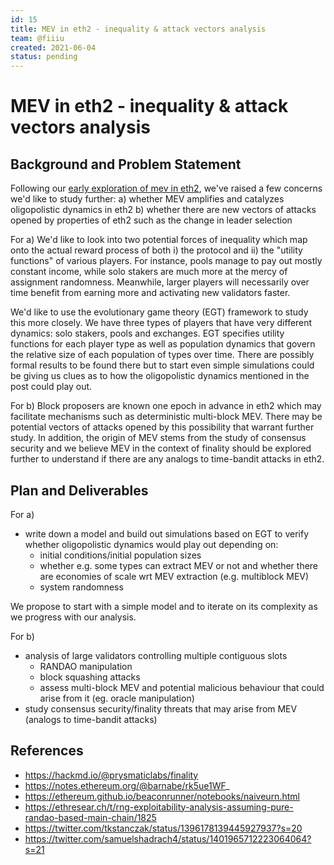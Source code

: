 ```yaml
---
id: 15
title: MEV in eth2 - inequality & attack vectors analysis
team: @fiiiu
created: 2021-06-04
status: pending
---
```


# MEV in eth2 - inequality & attack vectors analysis


## Background and Problem Statement
Following our [early exploration of mev in eth2](https://hackmd.io/@flashbots/mev-in-eth2), we've raised a few concerns we'd like to study further:
a) whether MEV amplifies and catalyzes oligopolistic dynamics in eth2
b) whether there are new vectors of attacks opened by properties of eth2 such as the change in leader selection

For a)
We'd like to look into two potential forces of inequality which map onto the actual reward process of both i) the protocol and ii) the "utility functions" of various players. For instance, pools manage to pay out mostly constant income, while solo stakers are much more at the mercy of assignment randomness. Meanwhile, larger players will necessarily over time benefit from earning more and activating new validators faster.

We'd like to use the evolutionary game theory (EGT) framework to study this more closely. We have three types of players that have very different dynamics: solo stakers, pools and exchanges. EGT specifies utility functions for each player type as well as population dynamics that govern the relative size of each population of types over time. There are possibly formal results to be found there but to start even simple simulations could be giving us clues as to how the oligopolistic dynamics mentioned in the post could play out.

For b)
Block proposers are known one epoch in advance in eth2 which may facilitate mechanisms such as deterministic multi-block MEV. There may be potential vectors of attacks opened by this possibility that warrant further study. In addition, the origin of MEV stems from the study of consensus security and we believe MEV in the context of finality should be explored further to understand if there are any analogs to time-bandit attacks in eth2.


## Plan and Deliverables
For a)
- write down a model and build out simulations based on EGT to verify whether oligopolistic dynamics would play out depending on:
  - initial conditions/initial population sizes
  - whether e.g. some types can extract MEV or not and whether there are economies of scale wrt MEV extraction (e.g. multiblock MEV)
  - system randomness

We propose to start with a simple model and to iterate on its complexity as we progress with our analysis.

For b)
- analysis of large validators controlling multiple contiguous slots
  - RANDAO manipulation
  - block squashing attacks
  - assess multi-block MEV and potential malicious behaviour that could arise from it (eg. oracle manipulation)
- study consensus security/finality threats that may arise from MEV (analogs to time-bandit attacks)

## References
- https://hackmd.io/@prysmaticlabs/finality
- https://notes.ethereum.org/@barnabe/rk5ue1WF_
- https://ethereum.github.io/beaconrunner/notebooks/naiveurn.html
- https://ethresear.ch/t/rng-exploitability-analysis-assuming-pure-randao-based-main-chain/1825
- https://twitter.com/tkstanczak/status/1396178139445927937?s=20
- https://twitter.com/samuelshadrach4/status/1401965712223064064?s=21

